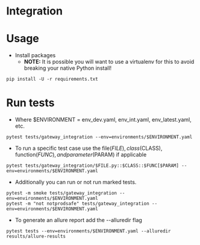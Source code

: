 **Integration**
=================

# Usage

- Install packages
    - **NOTE:** It is possible you will want to use a virtualenv for this to avoid breaking your native Python install!
```
pip install -U -r requirements.txt
```

# Run tests
   - Where $ENVIRONMENT = env_dev.yaml, env_int.yaml, env_latest.yaml, etc.
```
pytest tests/gateway_integration --env=environments/$ENVIRONMENT.yaml
```

   - To run a specific test case use the file($FILE), class($CLASS), function($FUNC), and parameter($PARAM) if applicable
```
pytest tests/gateway_integration/$FILE.py::$CLASS::$FUNC[$PARAM] --env=environments/$ENVIRONMENT.yaml
```

   - Additionally you can run or not run marked tests.
```
pytest -m smoke tests/gateway_integration --env=environments/$ENVIRONMENT.yaml
pytest -m "not notprodsafe" tests/gateway_integration --env=environments/$ENVIRONMENT.yaml
```
    
   - To generate an allure report add the --alluredir flag
```
pytest tests --env=environments/$ENVIRONMENT.yaml --alluredir results/allure-results
```
